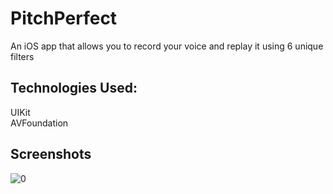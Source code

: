 # PitchPerfect
An iOS app that allows you to record your voice and replay it using 6 unique filters

## Technologies Used:
UIKit <br>
AVFoundation

## Screenshots

![0](https://user-images.githubusercontent.com/12707831/44938314-271afd00-ad4c-11e8-9663-29758ec32be8.jpg)
